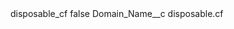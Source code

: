 <?xml version="1.0" encoding="UTF-8"?>
<CustomMetadata xmlns="http://soap.sforce.com/2006/04/metadata" xmlns:xsi="http://www.w3.org/2001/XMLSchema-instance" xmlns:xsd="http://www.w3.org/2001/XMLSchema">
    <label>disposable_cf</label>
    <protected>false</protected>
    <values>
        <field>Domain_Name__c</field>
        <value xsi:type="xsd:string">disposable.cf</value>
    </values>
</CustomMetadata>
